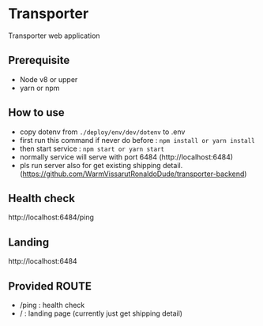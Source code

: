 # Transporter

Transporter web application

## Prerequisite
- Node v8 or upper
- yarn or npm

## How to use
- copy dotenv from `./deploy/env/dev/dotenv` to .env
- first run this command if never do before : `npm install or yarn install`
- then start service : `npm start or yarn start`
- normally service will serve with port 6484 (http://localhost:6484)
- pls run server also for get existing shipping detail. (https://github.com/WarmVissarutRonaldoDude/transporter-backend)

## Health check
http://localhost:6484/ping

## Landing
http://localhost:6484

## Provided ROUTE
- /ping : health check
- / : landing page (currently just get shipping detail)

